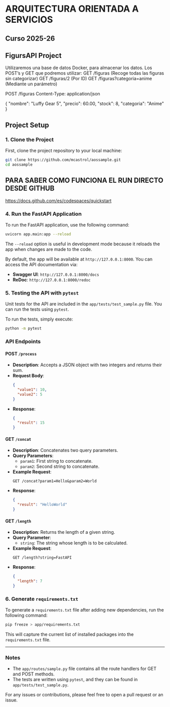 # ARQUITECTURA ORIENTADA A SERVICIOS 
## Curso 2025-26 
## FigursAPI Project

Utilizaremos una base de datos Docker, para almacenar los datos.
Los POST’s y GET que podremos utilizar:
GET /figuras (Recoge todas las figuras sin categorizar)
GET /figuras/2 (Por ID)
GET /figuras?categoria=anime (Mediante un parámetro)

POST /figuras
Content-Type: application/json

{
  "nombre": "Luffy Gear 5",
  "precio": 60.00,
  "stock": 8,
  "categoria": "Anime"
}

## Project Setup

### 1. **Clone the Project**

First, clone the project repository to your local machine:

```bash
git clone https://github.com/mcastrol/aossample.git
cd aossample
```
## PARA SABER COMO FUNCIONA EL RUN DIRECTO DESDE GITHUB
https://docs.github.com/es/codespaces/quickstart 


### 4. **Run the FastAPI Application**
To run the FastAPI application, use the following command:

```bash
uvicorn app.main:app --reload
```

The `--reload` option is useful in development mode because it reloads the app when changes are made to the code.

By default, the app will be available at `http://127.0.0.1:8000`. You can access the API documentation via:
- **Swagger UI**: `http://127.0.0.1:8000/docs`
- **ReDoc**: `http://127.0.0.1:8000/redoc`

### 5. **Testing the API with `pytest`**

Unit tests for the API are included in the `app/tests/test_sample.py` file. You can run the tests using `pytest`.

To run the tests, simply execute:

```bash
python -m pytest
```

### API Endpoints

#### POST `/process`
- **Description**: Accepts a JSON object with two integers and returns their sum.
- **Request Body**:
  ```json
  {
    "value1": 10,
    "value2": 5
  }
  ```
- **Response**:
  ```json
  {
    "result": 15
  }
  ```

#### GET `/concat`
- **Description**: Concatenates two query parameters.
- **Query Parameters**:
  - `param1`: First string to concatenate.
  - `param2`: Second string to concatenate.
- **Example Request**:
  ```
  GET /concat?param1=Hello&param2=World
  ```
- **Response**:
  ```json
  {
    "result": "HelloWorld"
  }
  ```

#### GET `/length`
- **Description**: Returns the length of a given string.
- **Query Parameter**:
  - `string`: The string whose length is to be calculated.
- **Example Request**:
  ```
  GET /length?string=FastAPI
  ```
- **Response**:
  ```json
  {
    "length": 7
  }
  ```

### 6. **Generate `requirements.txt`**

To generate a `requirements.txt` file after adding new dependencies, run the following command:

```bash
pip freeze > app/requirements.txt
```

This will capture the current list of installed packages into the `requirements.txt` file.

---

### Notes

- The `app/routes/sample.py` file contains all the route handlers for GET and POST methods.
- The tests are written using `pytest`, and they can be found in `app/tests/test_sample.py`.

For any issues or contributions, please feel free to open a pull request or an issue.
